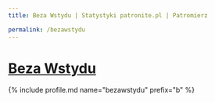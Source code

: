 ```yaml
---
title: Beza Wstydu | Statystyki patronite.pl | Patromierz

permalink: /bezawstydu
---
```


# [Beza Wstydu](https://patronite.pl/bezawstydu)

{% include profile.md name="bezawstydu" prefix="b" %}
